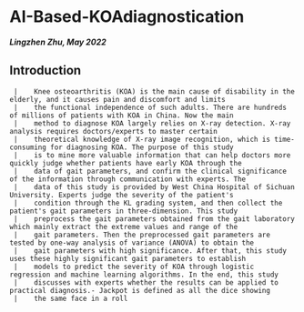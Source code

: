 # AI-Based-KOAdiagnostication

***Lingzhen Zhu, May 2022***

## Introduction

     |    Knee osteoarthritis (KOA) is the main cause of disability in the elderly, and it causes pain and discomfort and limits
     |    the functional independence of such adults. There are hundreds of millions of patients with KOA in China. Now the main
     |    method to diagnose KOA largely relies on X-ray detection. X-ray analysis requires doctors/experts to master certain
     |    theoretical knowledge of X-ray image recognition, which is time-consuming for diagnosing KOA. The purpose of this study
     |    is to mine more valuable information that can help doctors more quickly judge whether patients have early KOA through the
     |    data of gait parameters, and confirm the clinical significance of the information through communication with experts. The
     |    data of this study is provided by West China Hospital of Sichuan University. Experts judge the severity of the patient's
     |    condition through the KL grading system, and then collect the patient's gait parameters in three-dimension. This study
     |    preprocess the gait parameters obtained from the gait laboratory which mainly extract the extreme values and range of the
     |    gait parameters. Then the preprocessed gait parameters are tested by one-way analysis of variance (ANOVA) to obtain the
     |    gait parameters with high significance. After that, this study uses these highly significant gait parameters to establish
     |    models to predict the severity of KOA through logistic regression and machine learning algorithms. In the end, this study
     |    discusses with experts whether the results can be applied to practical diagnosis.- Jackpot is defined as all the dice showing
     |    the same face in a roll
    

